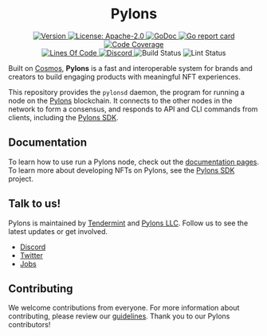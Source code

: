 <!--
parent:
  order: false
-->

<!--
We could potentially replace this "# Pylons" header with a custom image (see https://github.com/tendermint/starport)
![banner](docs/pylons-logo.jpg)
-->

<div align="center">
  <h1> Pylons </h1>
</div>

<div align="center">
  <a href="https://github.com/Pylons-tech/pylons/releases/latest">
    <img alt="Version" src="https://img.shields.io/github/tag/Pylons-tech/pylons.svg" />
  </a>
  <a href="https://github.com/Pylons-tech/pylons/blob/master/LICENSE">
    <img alt="License: Apache-2.0" src="https://img.shields.io/github/license/Pylons-tech/pylons.svg" />
  </a>
  <a href="https://pkg.go.dev/github.com/Pylons-tech/pylons?tab=doc">
    <img alt="GoDoc" src="https://godoc.org/github.com/Pylons-tech/pylons?status.svg" />
  </a>
  <a href="https://goreportcard.com/report/github.com/Pylons-tech/pylons">
    <img alt="Go report card" src="https://goreportcard.com/badge/github.com/Pylons-tech/pylons" />
  </a>
  <a href="https://codecov.io/gh/Pylons-tech/pylons">
    <img alt="Code Coverage" src="https://codecov.io/gh/Pylons-tech/pylons/branch/develop/graph/badge.svg" />
  </a>
</div>

<div align="center">
  <a href="https://github.com/Pylons-tech/pylons">
    <img alt="Lines Of Code" src="https://tokei.rs/b1/github/Pylons-tech/pylons" />
  </a>
  <a href="https://discord.gg/3sbWqGsp">
    <img alt="Discord" src="https://img.shields.io/discord/425895893380628490.svg" />
  </a>
    <img alt="Build Status" src="https://github.com/Pylons-tech/pylons/workflows/Tests/badge.svg" />
    <img alt="Lint Status" src="https://github.com/Pylons-tech/pylons/workflows/Lint/badge.svg" />
</div>

<!-- TODO rewrite this description --->

Built on [Cosmos](http://www.cosmos.network/), **Pylons** is a fast and interoperable system for brands and creators to build engaging products with meaningful NFT experiences.

This repository provides the `pylonsd` daemon, the program for running a node on the [Pylons](https://pylons.tech) blockchain.
It connects to the other nodes in the network to form a consensus, and responds to API and CLI commands from clients, including the [Pylons SDK](https://github.com/Pylons-tech/pylons_sdk).

## Documentation

To learn how to use run a Pylons node, check out the [documentation pages](./docs/README.md).  To learn more about developing NFTs on Pylons, see the [Pylons SDK](https://github.com/Pylons-tech/pylons_sdk) project.

## Talk to us!

Pylons is maintained by [Tendermint](https://tendermint.com/) and [Pylons LLC](https://pylons.tech).  Follow us to see the latest updates or get involved.

* [Discord](https://discord.gg/dZgUGy32j7)
* [Twitter](https://twitter.com/pylonstech)
* [Jobs](https://www.linkedin.com/company/pylons/jobs/)

## Contributing

We welcome contributions from everyone.  For more information about contributing, please review our [guidelines](CONTRIBUTING.md). Thank you to our Pylons contributors!